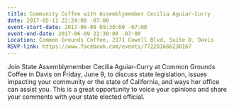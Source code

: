 ```yaml
---
title: Community Coffee with Assemblymember Cecilia Aguiar-Curry
date: 2017-05-11 22:24:00 -07:00
event-start-date: 2017-06-09 09:30:00 -07:00
event-end-date: 2017-06-09 22:30:00 -07:00
Location: Common Grounds Coffee, 2171 Cowell Blvd, Suite D, Davis
RSVP-link: https://www.facebook.com/events/772281666230167
---
```


Join State Assemblymember Cecilia Aguiar-Curry at Common Grounds Coffee in Davis on Friday, June 9, to discuss state legislation, issues impacting your community or the state of California, and ways her office can assist you. This is a great opportunity to voice your opinions and share your comments with your state elected official. 